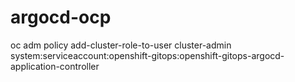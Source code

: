 # argocd-ocp



oc adm policy add-cluster-role-to-user cluster-admin system:serviceaccount:openshift-gitops:openshift-gitops-argocd-application-controller
